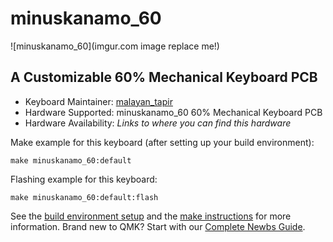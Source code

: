 # minuskanamo_60

![minuskanamo_60](imgur.com image replace me!)

## A Customizable 60% Mechanical Keyboard PCB

* Keyboard Maintainer: [malayan_tapir](https://github.com/malayan_tapir)
* Hardware Supported: minuskanamo_60 60% Mechanical Keyboard PCB
* Hardware Availability: *Links to where you can find this hardware*

Make example for this keyboard (after setting up your build environment):

    make minuskanamo_60:default

Flashing example for this keyboard:

    make minuskanamo_60:default:flash

See the [build environment setup](https://docs.qmk.fm/#/getting_started_build_tools) and the [make instructions](https://docs.qmk.fm/#/getting_started_make_guide) for more information. Brand new to QMK? Start with our [Complete Newbs Guide](https://docs.qmk.fm/#/newbs).